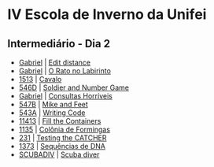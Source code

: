 # IV Escola de Inverno da Unifei

## Intermediário - Dia 2
- [Gabriel](EDIST-Gabriel.cpp) | [Edit distance](http://www.spoj.com/problems/EDIST/)
- [Gabriel](1799Gabriel.cpp) | [O Rato no Labirinto](https://www.urionlinejudge.com.br/judge/pt/problems/view/1799)
- [1513]() | [Cavalo](https://www.urionlinejudge.com.br/judge/pt/problems/view/1513)
- [546D]() | [Soldier and Number Game](http://codeforces.com/problemset/problem/546/D)
- [Gabriel](1500Gabriel.cpp) | [Consultas Horríveis](https://www.urionlinejudge.com.br/judge/pt/problems/view/1500)
- [547B]() | [Mike and Feet](http://codeforces.com/problemset/problem/547/B)
- [543A]() | [Writing Code](http://codeforces.com/problemset/problem/543/A)
- [11413]() | [Fill the Containers](https://uva.onlinejudge.org/index.php?option=onlinejudge&page=show_problem&problem=2408)
- [1135]() | [Colônia de Formingas](https://www.urionlinejudge.com.br/judge/pt/problems/view/1135)
- [231]() | [Testing the CATCHER](https://uva.onlinejudge.org/index.php?option=onlinejudge&page=show_problem&problem=167)
- [1373]() | [Sequências de DNA](https://www.urionlinejudge.com.br/judge/pt/problems/view/1373)
- [SCUBADIV]() | [Scuba diver](http://www.spoj.com/problems/SCUBADIV/)
